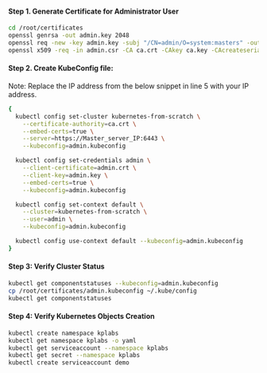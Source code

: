 #### Step 1. Generate Certificate for Administrator User
```sh
cd /root/certificates
openssl genrsa -out admin.key 2048
openssl req -new -key admin.key -subj "/CN=admin/O=system:masters" -out admin.csr
openssl x509 -req -in admin.csr -CA ca.crt -CAkey ca.key -CAcreateserial  -out admin.crt -days 1000
```

#### Step 2. Create KubeConfig file:

Note: Replace the IP address from the below snippet in line 5 with your IP address.


```sh
{
  kubectl config set-cluster kubernetes-from-scratch \
    --certificate-authority=ca.crt \
    --embed-certs=true \
    --server=https://Master_server_IP:6443 \
    --kubeconfig=admin.kubeconfig

  kubectl config set-credentials admin \
    --client-certificate=admin.crt \
    --client-key=admin.key \
    --embed-certs=true \
    --kubeconfig=admin.kubeconfig

  kubectl config set-context default \
    --cluster=kubernetes-from-scratch \
    --user=admin \
    --kubeconfig=admin.kubeconfig

  kubectl config use-context default --kubeconfig=admin.kubeconfig
}
```
#### Step 3: Verify Cluster Status
```sh
kubectl get componentstatuses --kubeconfig=admin.kubeconfig
cp /root/certificates/admin.kubeconfig ~/.kube/config
kubectl get componentstatuses
```
#### Step 4: Verify Kubernetes Objects Creation
```sh
kubectl create namespace kplabs
kubectl get namespace kplabs -o yaml
kubectl get serviceaccount --namespace kplabs
kubectl get secret --namespace kplabs
kubectl create serviceaccount demo
```
